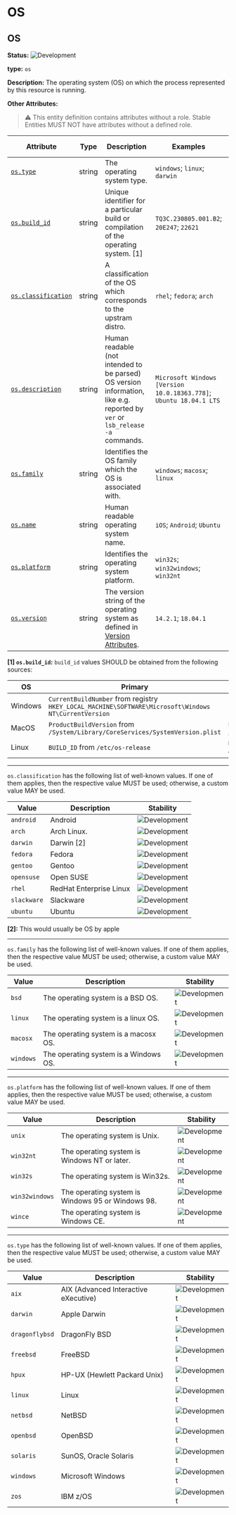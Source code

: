 <!-- NOTE: THIS FILE IS AUTOGENERATED. DO NOT EDIT BY HAND. -->
<!-- see templates/registry/markdown/entity_namespace.md.j2 -->
<!-- markdownlint-capture -->
<!-- markdownlint-disable -->

# OS

## OS

**Status:** ![Development](https://img.shields.io/badge/-development-blue)

**type:** `os`

**Description:** The operating system (OS) on which the process represented by this resource is running.

**Other Attributes:**

> :warning: This entity definition contains attributes without a role.
> Stable Entities MUST NOT have attributes without a defined role.

| Attribute  | Type | Description  | Examples  | [Requirement Level](https://opentelemetry.io/docs/specs/semconv/general/attribute-requirement-level/) | Stability |
|---|---|---|---|---|---|
| [`os.type`](/docs/registry/attributes/os.md) | string | The operating system type. | `windows`; `linux`; `darwin` | `Required` | ![Development](https://img.shields.io/badge/-development-blue) |
| [`os.build_id`](/docs/registry/attributes/os.md) | string | Unique identifier for a particular build or compilation of the operating system. [1] | `TQ3C.230805.001.B2`; `20E247`; `22621` | `Recommended` | ![Development](https://img.shields.io/badge/-development-blue) |
| [`os.classification`](/docs/registry/attributes/os.md) | string | A classification of the OS which corresponds to the upstram distro. | `rhel`; `fedora`; `arch` | `Recommended` | ![Development](https://img.shields.io/badge/-development-blue) |
| [`os.description`](/docs/registry/attributes/os.md) | string | Human readable (not intended to be parsed) OS version information, like e.g. reported by `ver` or `lsb_release -a` commands. | `Microsoft Windows [Version 10.0.18363.778]`; `Ubuntu 18.04.1 LTS` | `Recommended` | ![Development](https://img.shields.io/badge/-development-blue) |
| [`os.family`](/docs/registry/attributes/os.md) | string | Identifies the OS family which the OS is associated with. | `windows`; `macosx`; `linux` | `Recommended` | ![Development](https://img.shields.io/badge/-development-blue) |
| [`os.name`](/docs/registry/attributes/os.md) | string | Human readable operating system name. | `iOS`; `Android`; `Ubuntu` | `Recommended` | ![Development](https://img.shields.io/badge/-development-blue) |
| [`os.platform`](/docs/registry/attributes/os.md) | string | Identifies the operating system platform. | `win32s`; `win32windows`; `win32nt` | `Recommended` | ![Development](https://img.shields.io/badge/-development-blue) |
| [`os.version`](/docs/registry/attributes/os.md) | string | The version string of the operating system as defined in [Version Attributes](/docs/resource/README.md#version-attributes). | `14.2.1`; `18.04.1` | `Recommended` | ![Development](https://img.shields.io/badge/-development-blue) |

**[1] `os.build_id`:** `build_id` values SHOULD be obtained from the following sources:

| OS | Primary | Fallback |
| ------- | ------- | ------- |
| Windows | `CurrentBuildNumber` from registry `HKEY_LOCAL_MACHINE\SOFTWARE\Microsoft\Windows NT\CurrentVersion` | - |
| MacOS | `ProductBuildVersion` from `/System/Library/CoreServices/SystemVersion.plist` | `ProductBuildVersion` from `/System/Library/CoreServices/ServerVersion.plist` |
| Linux | `BUILD_ID` from `/etc/os-release` | `BUILD_ID` from `/usr/lib/os-release`; <br> contents of `/proc/sys/kernel/osrelease`|

---

`os.classification` has the following list of well-known values. If one of them applies, then the respective value MUST be used; otherwise, a custom value MAY be used.

| Value  | Description | Stability |
|---|---|---|
| `android` | Android | ![Development](https://img.shields.io/badge/-development-blue) |
| `arch` | Arch Linux. | ![Development](https://img.shields.io/badge/-development-blue) |
| `darwin` | Darwin [2] | ![Development](https://img.shields.io/badge/-development-blue) |
| `fedora` | Fedora | ![Development](https://img.shields.io/badge/-development-blue) |
| `gentoo` | Gentoo | ![Development](https://img.shields.io/badge/-development-blue) |
| `opensuse` | Open SUSE | ![Development](https://img.shields.io/badge/-development-blue) |
| `rhel` | RedHat Enterprise Linux | ![Development](https://img.shields.io/badge/-development-blue) |
| `slackware` | Slackware | ![Development](https://img.shields.io/badge/-development-blue) |
| `ubuntu` | Ubuntu | ![Development](https://img.shields.io/badge/-development-blue) |

**[2]:** This would usually be OS by apple

---

`os.family` has the following list of well-known values. If one of them applies, then the respective value MUST be used; otherwise, a custom value MAY be used.

| Value  | Description | Stability |
|---|---|---|
| `bsd` | The operating system is a BSD OS. | ![Development](https://img.shields.io/badge/-development-blue) |
| `linux` | The operating system is a linux OS. | ![Development](https://img.shields.io/badge/-development-blue) |
| `macosx` | The operating system is a macosx OS. | ![Development](https://img.shields.io/badge/-development-blue) |
| `windows` | The operating system is a Windows OS. | ![Development](https://img.shields.io/badge/-development-blue) |

---

`os.platform` has the following list of well-known values. If one of them applies, then the respective value MUST be used; otherwise, a custom value MAY be used.

| Value  | Description | Stability |
|---|---|---|
| `unix` | The operating system is Unix. | ![Development](https://img.shields.io/badge/-development-blue) |
| `win32nt` | The operating system is Windows NT or later. | ![Development](https://img.shields.io/badge/-development-blue) |
| `win32s` | The operating system is Win32s. | ![Development](https://img.shields.io/badge/-development-blue) |
| `win32windows` | The operating system is Windows 95 or Windows 98. | ![Development](https://img.shields.io/badge/-development-blue) |
| `wince` | The operating system is Windows CE. | ![Development](https://img.shields.io/badge/-development-blue) |

---

`os.type` has the following list of well-known values. If one of them applies, then the respective value MUST be used; otherwise, a custom value MAY be used.

| Value  | Description | Stability |
|---|---|---|
| `aix` | AIX (Advanced Interactive eXecutive) | ![Development](https://img.shields.io/badge/-development-blue) |
| `darwin` | Apple Darwin | ![Development](https://img.shields.io/badge/-development-blue) |
| `dragonflybsd` | DragonFly BSD | ![Development](https://img.shields.io/badge/-development-blue) |
| `freebsd` | FreeBSD | ![Development](https://img.shields.io/badge/-development-blue) |
| `hpux` | HP-UX (Hewlett Packard Unix) | ![Development](https://img.shields.io/badge/-development-blue) |
| `linux` | Linux | ![Development](https://img.shields.io/badge/-development-blue) |
| `netbsd` | NetBSD | ![Development](https://img.shields.io/badge/-development-blue) |
| `openbsd` | OpenBSD | ![Development](https://img.shields.io/badge/-development-blue) |
| `solaris` | SunOS, Oracle Solaris | ![Development](https://img.shields.io/badge/-development-blue) |
| `windows` | Microsoft Windows | ![Development](https://img.shields.io/badge/-development-blue) |
| `zos` | IBM z/OS | ![Development](https://img.shields.io/badge/-development-blue) |


<!-- markdownlint-restore -->
